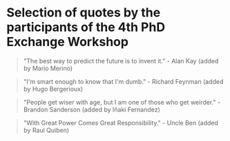 # Selection of quotes by the participants of the 4th PhD Exchange Workshop

> "The best way to predict the future is to invent it." - Alan Kay (added by Mario Merino)

> "I'm smart enough to know that I'm dumb." - Richard Feynman (added by Hugo Bergerioux)

> "People get wiser with age, but I am one of those who get weirder." - Brandon Sanderson (added by Iñaki Fernandez)

> "With Great Power Comes Great Responsibility." - Uncle Ben (added by Raul Quiben)
